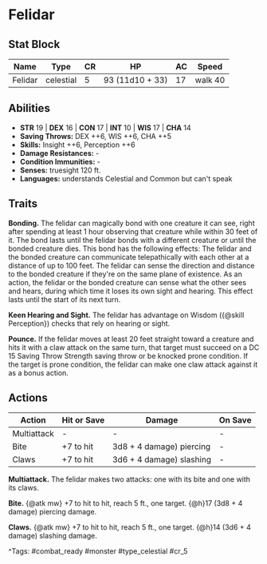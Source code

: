 # Felidar

## Stat Block

| Name | Type | CR | HP | AC | Speed |
|------|------|----|----|----|-------|
| Felidar | celestial | 5 | 93 (11d10 + 33) | 17 | walk 40 |

## Abilities

- **STR** 19 | **DEX** 16 | **CON** 17 | **INT** 10 | **WIS** 17 | **CHA** 14
- **Saving Throws:** DEX ++6, WIS ++6, CHA ++5  
- **Skills:** Insight ++6, Perception ++6  
- **Damage Resistances:** -  
- **Condition Immunities:** -  
- **Senses:** truesight 120 ft.  
- **Languages:** understands Celestial and Common but can't speak

## Traits

**Bonding.** The felidar can magically bond with one creature it can see, right after spending at least 1 hour observing that creature while within 30 feet of it. The bond lasts until the felidar bonds with a different creature or until the bonded creature dies. This bond has the following effects: The felidar and the bonded creature can communicate telepathically with each other at a distance of up to 100 feet. The felidar can sense the direction and distance to the bonded creature if they're on the same plane of existence. As an action, the felidar or the bonded creature can sense what the other sees and hears, during which time it loses its own sight and hearing. This effect lasts until the start of its next turn.

**Keen Hearing and Sight.** The felidar has advantage on Wisdom ({@skill Perception}) checks that rely on hearing or sight.

**Pounce.** If the felidar moves at least 20 feet straight toward a creature and hits it with a claw attack on the same turn, that target must succeed on a DC 15 Saving Throw Strength saving throw or be knocked prone condition. If the target is prone condition, the felidar can make one claw attack against it as a bonus action.


## Actions

| Action | Hit or Save | Damage | On Save |
|--------|--------------|--------|----------|
| Multiattack | - | - | - |
| Bite | +7 to hit | 3d8 + 4 damage) piercing | - |
| Claws | +7 to hit | 3d6 + 4 damage) slashing | - |

**Multiattack.** The felidar makes two attacks: one with its bite and one with its claws.

**Bite.** {@atk mw} +7 to hit to hit, reach 5 ft., one target. {@h}17 (3d8 + 4 damage) piercing damage.

**Claws.** {@atk mw} +7 to hit to hit, reach 5 ft., one target. {@h}14 (3d6 + 4 damage) slashing damage.


^Tags: #combat_ready #monster #type_celestial #cr_5